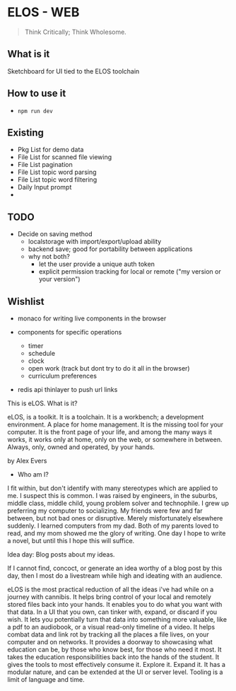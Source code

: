 
# ELOS - WEB

> Think Critically; Think Wholesome.

## What is it
Sketchboard for UI tied to the ELOS toolchain


## How to use it
- `npm run dev`


## Existing
- Pkg List for demo data
- File List for scanned file viewing
- File List pagination
- File List topic word parsing
- File List topic word filtering
- Daily Input prompt
-

## TODO
- Decide on saving method
  - localstorage with import/export/upload ability
  - backend save; good for portability between applications
  - why not both?
    - let the user provide a unique auth token
    - explicit permission tracking for local or remote ("my version or your version")


## Wishlist
- monaco for writing live components in the browser

- components for specific operations
  - timer
  - schedule
  - clock
  - open work (track but dont try to do it all in the browser)
  - curriculum preferences

- redis api thinlayer to push url links




This is eLOS. What is it?

eLOS, is a toolkit. It is a toolchain. It is a workbench; a development environment. A place for home management.
It is the missing tool for your computer. It is the front page of your life, and among the many ways it works, it works only at home, only on the web, or somewhere in between.
Always, only, owned and operated, by your hands.




by Alex Evers

- Who am I?

I fit within, but don't identify with many stereotypes which are applied to me. I suspect this is common.
I was raised by engineers, in the suburbs, middle class, middle child, young problem solver and technophile.
I grew up preferring my computer to socializing. My friends were few and far between, but not bad ones or disruptive. Merely misfortunately elsewhere suddenly.
I learned computers from my dad. Both of my parents loved to read, and my mom showed me the glory of writing.
One day I hope to write a novel, but until this I hope this will suffice.

Idea day: Blog posts about my ideas.

If I cannot find, concoct, or generate an idea worthy of a blog post by this day, then I most do a livestream while high and ideating with an audience.


eLOS is the most practical reduction of all the ideas i've had while on a journey with cannibis.
It helps bring control of your local and remotely stored files back into your hands.
It enables you to do what you want with that data. In a UI that you own, can tinker with, expand, or discard if you wish.
It lets you potentially turn that data into something more valuable, like a pdf to an audiobook, or a visual read-only timeline of a video.
It helps combat data and link rot by tracking all the places a file lives, on your computer and on networks.
It provides a doorway to showcasing what education can be, by those who know best, for those who need it most.
It takes the education responsibilities back into the hands of the student.
It gives the tools to most effectively consume it. Explore it. Expand it.
It has a modular nature, and can be extended at the UI or server level. Tooling is a limit of language and time.

